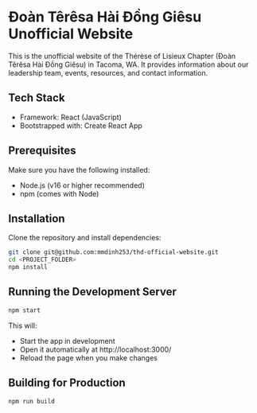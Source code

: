 # Đoàn Têrêsa Hài Đồng Giêsu Unofficial Website
This is the unofficial website of the Thérèse of Lisieux Chapter (Đoàn Têrêsa Hài Đồng Giêsu) in Tacoma, WA.
It provides information about our leadership team, events, resources, and contact information.

## Tech Stack
- Framework: React (JavaScript)
- Bootstrapped with: Create React App

## Prerequisites
Make sure you have the following installed:
- Node.js (v16 or higher recommended)
- npm (comes with Node)

## Installation
Clone the repository and install dependencies:

```bash
git clone git@github.com:mmdinh253/thd-official-website.git
cd <PROJECT_FOLDER>
npm install
```

## Running the Development Server
```bash
npm start
```
This will:
- Start the app in development
- Open it automatically at http://localhost:3000/
- Reload the page when you make changes 

## Building for Production
```bash
npm run build
```
